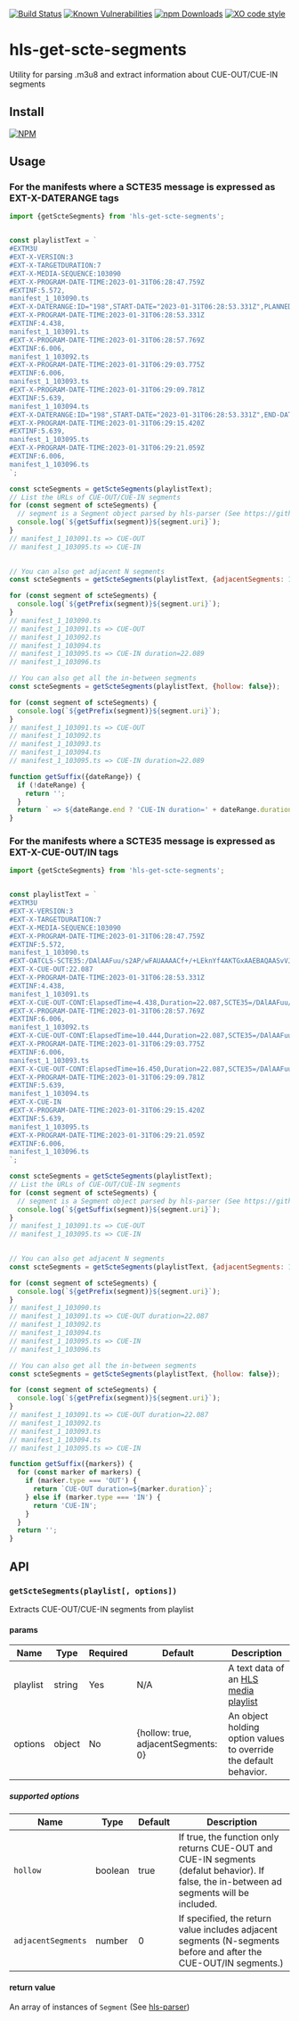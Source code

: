 [![Build Status](https://img.shields.io/github/workflow/status/kuu/hls-get-scte-segments/HLS%20get%20SCTE%20segments%20tests)](https://github.com/kuu/hls-get-scte-segments/actions/workflows/tests.yml)
[![Known Vulnerabilities](https://snyk.io/test/github/kuu/hls-get-scte-segments/badge.svg)](https://snyk.io/test/github/kuu/hls-get-scte-segments)
[![npm Downloads](https://img.shields.io/npm/dw/hls-get-scte-segments.svg?style=flat-square)](https://npmjs.com/hls-get-scte-segments)
[![XO code style](https://img.shields.io/badge/code_style-XO-5ed9c7.svg)](https://github.com/sindresorhus/xo)

# hls-get-scte-segments
Utility for parsing .m3u8 and extract information about CUE-OUT/CUE-IN segments

## Install
[![NPM](https://nodei.co/npm/hls-get-scte-segments.png?mini=true)](https://nodei.co/npm/hls-get-scte-segments/)

## Usage
### For the manifests where a SCTE35 message is expressed as EXT-X-DATERANGE tags
```js
import {getScteSegments} from 'hls-get-scte-segments';


const playlistText = `
#EXTM3U
#EXT-X-VERSION:3
#EXT-X-TARGETDURATION:7
#EXT-X-MEDIA-SEQUENCE:103090
#EXT-X-PROGRAM-DATE-TIME:2023-01-31T06:28:47.759Z
#EXTINF:5.572,
manifest_1_103090.ts
#EXT-X-DATERANGE:ID="198",START-DATE="2023-01-31T06:28:53.331Z",PLANNED-DURATION=22.087,SCTE35-OUT=0xFC302500000003289800FFF01405000000C67FEFFECA4EF5BDFE010BC8DC0EAC000000002B9AD333
#EXT-X-PROGRAM-DATE-TIME:2023-01-31T06:28:53.331Z
#EXTINF:4.438,
manifest_1_103091.ts
#EXT-X-PROGRAM-DATE-TIME:2023-01-31T06:28:57.769Z
#EXTINF:6.006,
manifest_1_103092.ts
#EXT-X-PROGRAM-DATE-TIME:2023-01-31T06:29:03.775Z
#EXTINF:6.006,
manifest_1_103093.ts
#EXT-X-PROGRAM-DATE-TIME:2023-01-31T06:29:09.781Z
#EXTINF:5.639,
manifest_1_103094.ts
#EXT-X-DATERANGE:ID="198",START-DATE="2023-01-31T06:28:53.331Z",END-DATE="2023-01-31T06:29:08.146Z",DURATION=22.089
#EXT-X-PROGRAM-DATE-TIME:2023-01-31T06:29:15.420Z
#EXTINF:5.639,
manifest_1_103095.ts
#EXT-X-PROGRAM-DATE-TIME:2023-01-31T06:29:21.059Z
#EXTINF:6.006,
manifest_1_103096.ts
`;

const scteSegments = getScteSegments(playlistText);
// List the URLs of CUE-OUT/CUE-IN segments
for (const segment of scteSegments) {
  // segment is a Segment object parsed by hls-parser (See https://github.com/kuu/hls-parser)
  console.log(`${getSuffix(segment)}${segment.uri}`);
}
// manifest_1_103091.ts => CUE-OUT
// manifest_1_103095.ts => CUE-IN
  

// You can also get adjacent N segments
const scteSegments = getScteSegments(playlistText, {adjacentSegments: 1});

for (const segment of scteSegments) {
  console.log(`${getPrefix(segment)}${segment.uri}`);
}
// manifest_1_103090.ts 
// manifest_1_103091.ts => CUE-OUT
// manifest_1_103092.ts
// manifest_1_103094.ts
// manifest_1_103095.ts => CUE-IN duration=22.089
// manifest_1_103096.ts

// You can also get all the in-between segments
const scteSegments = getScteSegments(playlistText, {hollow: false});

for (const segment of scteSegments) {
  console.log(`${getPrefix(segment)}${segment.uri}`);
}
// manifest_1_103091.ts => CUE-OUT
// manifest_1_103092.ts
// manifest_1_103093.ts
// manifest_1_103094.ts
// manifest_1_103095.ts => CUE-IN duration=22.089

function getSuffix({dateRange}) {
  if (!dateRange) {
    return '';
  }
  return ` => ${dateRange.end ? 'CUE-IN duration=' + dateRange.duration : 'CUE-OUT'}`;
}

```

### For the manifests where a SCTE35 message is expressed as EXT-X-CUE-OUT/IN tags
```js
import {getScteSegments} from 'hls-get-scte-segments';


const playlistText = `
#EXTM3U
#EXT-X-VERSION:3
#EXT-X-TARGETDURATION:7
#EXT-X-MEDIA-SEQUENCE:103090
#EXT-X-PROGRAM-DATE-TIME:2023-01-31T06:28:47.759Z
#EXTINF:5.572,
manifest_1_103090.ts
#EXT-OATCLS-SCTE35:/DAlAAFuu/s2AP/wFAUAAAACf+/+LEknYf4AKTGxAAEBAQAASvVJ6w==
#EXT-X-CUE-OUT:22.087
#EXT-X-PROGRAM-DATE-TIME:2023-01-31T06:28:53.331Z
#EXTINF:4.438,
manifest_1_103091.ts
#EXT-X-CUE-OUT-CONT:ElapsedTime=4.438,Duration=22.087,SCTE35=/DAlAAFuu/s2AP/wFAUAAAACf+/+LEknYf4AKTGxAAEBAQAASvVJ6w==
#EXT-X-PROGRAM-DATE-TIME:2023-01-31T06:28:57.769Z
#EXTINF:6.006,
manifest_1_103092.ts
#EXT-X-CUE-OUT-CONT:ElapsedTime=10.444,Duration=22.087,SCTE35=/DAlAAFuu/s2AP/wFAUAAAACf+/+LEknYf4AKTGxAAEBAQAASvVJ6w==
#EXT-X-PROGRAM-DATE-TIME:2023-01-31T06:29:03.775Z
#EXTINF:6.006,
manifest_1_103093.ts
#EXT-X-CUE-OUT-CONT:ElapsedTime=16.450,Duration=22.087,SCTE35=/DAlAAFuu/s2AP/wFAUAAAACf+/+LEknYf4AKTGxAAEBAQAASvVJ6w==
#EXT-X-PROGRAM-DATE-TIME:2023-01-31T06:29:09.781Z
#EXTINF:5.639,
manifest_1_103094.ts
#EXT-X-CUE-IN
#EXT-X-PROGRAM-DATE-TIME:2023-01-31T06:29:15.420Z
#EXTINF:5.639,
manifest_1_103095.ts
#EXT-X-PROGRAM-DATE-TIME:2023-01-31T06:29:21.059Z
#EXTINF:6.006,
manifest_1_103096.ts
`;

const scteSegments = getScteSegments(playlistText);
// List the URLs of CUE-OUT/CUE-IN segments
for (const segment of scteSegments) {
  // segment is a Segment object parsed by hls-parser (See https://github.com/kuu/hls-parser)
  console.log(`${getSuffix(segment)}${segment.uri}`);
}
// manifest_1_103091.ts => CUE-OUT
// manifest_1_103095.ts => CUE-IN
  

// You can also get adjacent N segments
const scteSegments = getScteSegments(playlistText, {adjacentSegments: 1});

for (const segment of scteSegments) {
  console.log(`${getPrefix(segment)}${segment.uri}`);
}
// manifest_1_103090.ts 
// manifest_1_103091.ts => CUE-OUT duration=22.087
// manifest_1_103092.ts
// manifest_1_103094.ts
// manifest_1_103095.ts => CUE-IN
// manifest_1_103096.ts

// You can also get all the in-between segments
const scteSegments = getScteSegments(playlistText, {hollow: false});

for (const segment of scteSegments) {
  console.log(`${getPrefix(segment)}${segment.uri}`);
}
// manifest_1_103091.ts => CUE-OUT duration=22.087
// manifest_1_103092.ts
// manifest_1_103093.ts
// manifest_1_103094.ts
// manifest_1_103095.ts => CUE-IN

function getSuffix({markers}) {
  for (const marker of markers) {
    if (marker.type === 'OUT') {
      return `CUE-OUT duration=${marker.duration}`;
    } else if (marker.type === 'IN') {
      return 'CUE-IN';
    }
  }
  return '';
}

```

## API

### `getScteSegments(playlist[, options])`
Extracts CUE-OUT/CUE-IN segments from playlist

#### params
| Name     | Type   | Required | Default | Description   |
| -------- | ------ | -------- | ------- | ------------- |
| playlist | string | Yes      | N/A     | A text data of an [HLS media playlist](https://datatracker.ietf.org/doc/html/draft-pantos-hls-rfc8216bis#section-4.1) |
| options  | object | No       | {hollow: true, adjacentSegments: 0} | An object holding option values to override the default behavior.  |

##### supported options
| Name       | Type    | Default | Description   |
| ---------- | ------- | ------- | ------------- |
| `hollow` | boolean | true   | If true, the function only returns CUE-OUT and CUE-IN segments (defalut behavior). If false, the in-between ad segments will be included.|
| `adjacentSegments` | number | 0   | If specified, the return value includes adjacent segments (N-segments before and after the CUE-OUT/IN segments.)|

#### return value
An array of instances of `Segment` (See [hls-parser](https://github.com/kuu/hls-parser/blob/master/README.md#data-format))